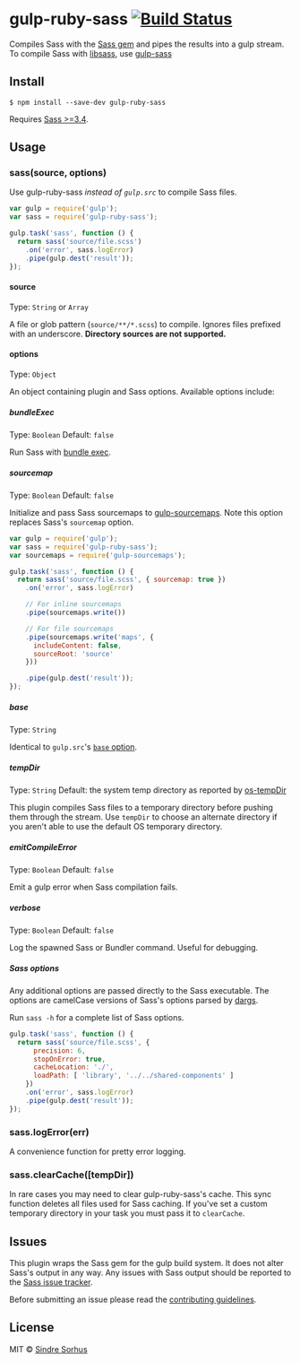 # gulp-ruby-sass [![Build Status](https://travis-ci.org/sindresorhus/gulp-ruby-sass.svg?branch=master)](https://travis-ci.org/sindresorhus/gulp-ruby-sass)

Compiles Sass with the [Sass gem](http://sass-lang.com/install) and pipes the results into a gulp stream.  
To compile Sass with [libsass](http://libsass.org/), use [gulp-sass](https://github.com/dlmanning/gulp-sass)

## Install

```
$ npm install --save-dev gulp-ruby-sass
```

Requires [Sass >=3.4](http://sass-lang.com/install).

## Usage

### sass(source, options)

Use gulp-ruby-sass *instead of `gulp.src`* to compile Sass files.

```js
var gulp = require('gulp');
var sass = require('gulp-ruby-sass');

gulp.task('sass', function () {
  return sass('source/file.scss')
    .on('error', sass.logError)
    .pipe(gulp.dest('result'));
});
```

#### source

Type: `String` or `Array`

A file or glob pattern (`source/**/*.scss`) to compile. Ignores files prefixed with an underscore. **Directory sources are not supported.**

#### options

Type: `Object`

An object containing plugin and Sass options. Available options include:

##### bundleExec

Type: `Boolean`
Default: `false`

Run Sass with [bundle exec](http://gembundler.com/man/bundle-exec.1.html).

##### sourcemap

Type: `Boolean`
Default: `false`

Initialize and pass Sass sourcemaps to [gulp-sourcemaps](https://github.com/floridoo/gulp-sourcemaps). Note this option replaces Sass's `sourcemap` option.

```js
var gulp = require('gulp');
var sass = require('gulp-ruby-sass');
var sourcemaps = require('gulp-sourcemaps');

gulp.task('sass', function () {
  return sass('source/file.scss', { sourcemap: true })
    .on('error', sass.logError)

    // For inline sourcemaps
    .pipe(sourcemaps.write())

    // For file sourcemaps
    .pipe(sourcemaps.write('maps', {
      includeContent: false,
      sourceRoot: 'source'
    }))

    .pipe(gulp.dest('result'));
});
```

##### base

Type: `String`

Identical to `gulp.src`'s [`base` option](https://github.com/gulpjs/gulp/blob/master/docs/API.md#optionsbase).

##### tempDir

Type: `String`
Default: the system temp directory as reported by [os-tempDir](https://github.com/sindresorhus/os-tmpdir)

This plugin compiles Sass files to a temporary directory before pushing them through the stream. Use `tempDir` to choose an alternate directory if you aren't able to use the default OS temporary directory.

##### emitCompileError

Type: `Boolean`
Default: `false`

Emit a gulp error when Sass compilation fails.

##### verbose

Type: `Boolean`
Default: `false`

Log the spawned Sass or Bundler command. Useful for debugging.

##### Sass options

Any additional options are passed directly to the Sass executable. The options are camelCase versions of Sass's options parsed by [dargs](https://github.com/sindresorhus/dargs).

Run `sass -h` for a complete list of Sass options.

```js
gulp.task('sass', function () {
  return sass('source/file.scss', {
      precision: 6,
      stopOnError: true,
      cacheLocation: './',
      loadPath: [ 'library', '../../shared-components' ]
    })
    .on('error', sass.logError)
    .pipe(gulp.dest('result'));
});
```

### sass.logError(err)

A convenience function for pretty error logging.

### sass.clearCache([tempDir])

In rare cases you may need to clear gulp-ruby-sass's cache. This sync function deletes all files used for Sass caching. If you've set a custom temporary directory in your task you must pass it to `clearCache`.

## Issues

This plugin wraps the Sass gem for the gulp build system. It does not alter Sass's output in any way. Any issues with Sass output should be reported to the [Sass issue tracker](https://github.com/sass/sass/issues).

Before submitting an issue please read the [contributing guidelines](https://github.com/sindresorhus/gulp-ruby-sass/blob/master/contributing.md).

## License

MIT © [Sindre Sorhus](http://sindresorhus.com)

